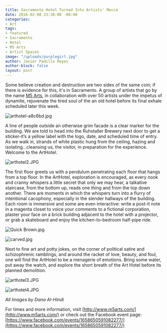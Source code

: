 ```yaml
---
title: Sacramento Hotel Turned Into Artists' Mecca
date: 2016-02-08 23:38:00 -08:00
categories:
- Art
tags:
- featured
- Sacramento
- Hotel
- M5 Arts
- Artist Spaces
image: "/uploads/purplegirl.jpg"
author: Javier Padilla Reyes
author-block: false
layout: post
---
```


Some believe creation and destruction are two sides of the same coin; if there is evidence for this, it's in Sacramento. A group of artists that go by the name [M5 Arts](http://www.m5arts.com/), in collaboration with over 50 artists under the impetus of dynamite, rejuvenate the tired soul of the an old hotel before its final exhale scheduled later this week.

![arthotel-a8c6bd.jpg](/uploads/arthotel-a8c6bd.jpg)

A line of people outside an otherwise grim facade is a clear marker for the building. We are told to head into the Ruhstaller Brewery next door to get a sticker-it’s a yellow label with the logo, date, and scheduled time of entry. As we walk in, strands of white plastic hung from the ceiling, hazing and isolating...cleansing us, the visitor, in preparation for the experience. Welcome to the ArtHotel.

![arthotel2.JPG](/uploads/arthotel2.JPG)

The first floor greets us with a pendulum penetrating each floor that hangs from a top floor. In the ArtHotel, exploration is encouraged, as every nook and cranny whispers a little secret that only we may hear, a talkative staircase, from the bottom up, reads one thing and from the top down another. There are moments in which the whispers turn into a flurry of intentional cacophony, especially in the slender hallways of the building. Each room is immersive and some are even interactive: write a post-it note in a magenta closet to voice your comments to a fictional corporation, plaster your face on a brick building adjacent to the hotel with a projector, or grab a skateboard and enjoy the kitchen-to-bedroom half-pipe ride.

![Quick Brown.jpg](/uploads/Quick%20Brown.jpg)

![carved.jpg](/uploads/carved.jpg)

Next to fine art and potty jokes, on the corner of political satire and schizophrenic ramblings, and around the racket of love, beauty, and foul, one will find the ArtHotel to be a menagerie of emotions.  Bring some water, put away the watch, and explore the short breath of the Art Hotel before its planned demolition.

![arthotel3.JPG](/uploads/arthotel3.JPG)

![arthotel4.JPG](/uploads/arthotel4.JPG)

*All Images by Dana Al-Hindi*


For times and more information, visit [http://www.m5arts.com/](http://www.m5arts.com/) or check out the Facebook event page: [https://www.facebook.com/events/1658650591082277/](https://www.facebook.com/events/1658650591082277/)